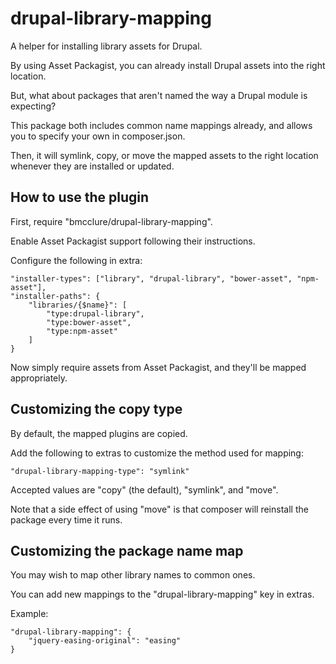 # drupal-library-mapping

A helper for installing library assets for Drupal.

By using Asset Packagist, you can already install Drupal assets into the right location.

But, what about packages that aren't named the way a Drupal module is expecting?

This package both includes common name mappings already, and allows you to specify your 
own in composer.json.

Then, it will symlink, copy, or move the mapped assets to the right location whenever 
they are installed or updated.

## How to use the plugin

First, require "bmcclure/drupal-library-mapping".

Enable Asset Packagist support following their instructions.

Configure the following in extra:

    "installer-types": ["library", "drupal-library", "bower-asset", "npm-asset"],
    "installer-paths": {
        "libraries/{$name}": [
            "type:drupal-library",
            "type:bower-asset",
            "type:npm-asset"
        ]
    }

Now simply require assets from Asset Packagist, and they'll be mapped appropriately.

## Customizing the copy type

By default, the mapped plugins are copied.

Add the following to extras to customize the method used for mapping:

    "drupal-library-mapping-type": "symlink"
    
Accepted values are "copy" (the default), "symlink", and "move".

Note that a side effect of using "move" is that composer will reinstall the package every time it runs.

## Customizing the package name map

You may wish to map other library names to common ones.

You can add new mappings to the "drupal-library-mapping" key in extras.

Example:

    "drupal-library-mapping": {
        "jquery-easing-original": "easing"
    }
